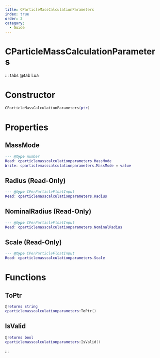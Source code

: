 ```yaml
---
title: CParticleMassCalculationParameters
index: true
order: 2
category:
  - Guide
---
```


# CParticleMassCalculationParameters

::: tabs
@tab Lua
# Constructor
```lua
CParticleMassCalculationParameters(ptr)
```
# Properties
## MassMode 
```lua
--- @type number
Read: cparticlemasscalculationparameters.MassMode
Write: cparticlemasscalculationparameters.MassMode = value
```
## Radius (Read-Only)
```lua
--- @type CPerParticleFloatInput
Read: cparticlemasscalculationparameters.Radius
```
## NominalRadius (Read-Only)
```lua
--- @type CPerParticleFloatInput
Read: cparticlemasscalculationparameters.NominalRadius
```
## Scale (Read-Only)
```lua
--- @type CPerParticleFloatInput
Read: cparticlemasscalculationparameters.Scale
```
# Functions
## ToPtr
```lua
@returns string
cparticlemasscalculationparameters:ToPtr()
```
## IsValid
```lua
@returns bool
cparticlemasscalculationparameters:IsValid()
```

:::